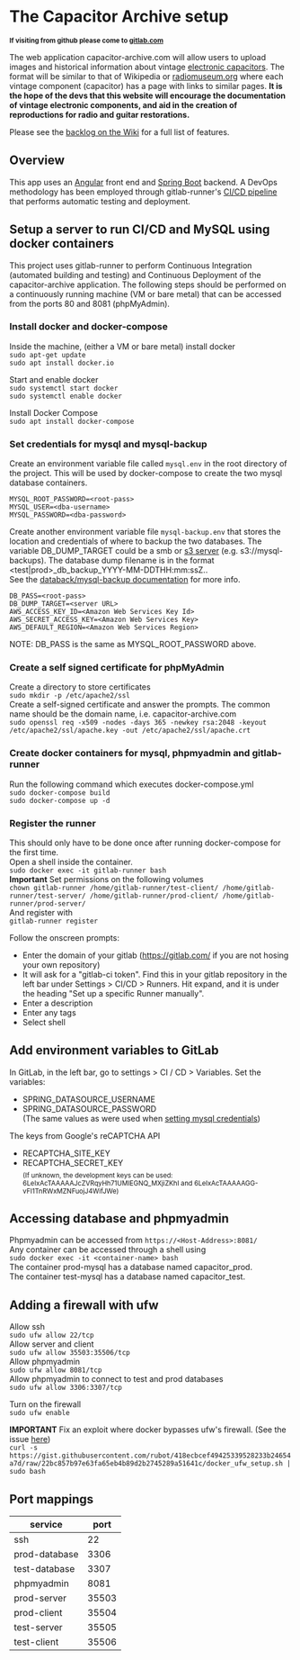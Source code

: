 # The Capacitor Archive setup
<sup>**If visiting from github please come to [gitlab.com](https://gitlab.com/capacitor-archive/capacitor-archive)**</sup>

The web application capacitor-archive.com will allow users to upload images and historical information about vintage [electronic capacitors](https://en.wikipedia.org/wiki/Capacitor).  The format will be similar to that of Wikipedia or [radiomuseum.org](https://www.radiomuseum.org/tubes/tube_5z3.html) where each vintage component (capacitor) has a page with links to similar pages.  **It is the hope of the devs that this website will encourage the documentation of vintage electronic components, and aid in the creation of reproductions for radio and guitar restorations.**  

Please see the [backlog on the Wiki](https://gitlab.com/capacitor-archive/capacitor-archive/-/wikis/home) for a full list of features.  

## Overview

This app uses an [Angular](https://angular.io/) front end and [Spring Boot](https://spring.io/projects/spring-boot) backend.  A DevOps methodology has been employed through gitlab-runner's [CI/CD pipeline](https://docs.gitlab.com/ee/ci/) that performs automatic testing and deployment.

## Setup a server to run  CI/CD and MySQL using docker containers

This project uses gitlab-runner to perform Continuous Integration (automated building and testing) and Continuous Deployment of the capacitor-archive application.  The following steps should be performed on a continuously running machine (VM or bare metal) that can be accessed from the ports 80 and 8081 (phpMyAdmin).

### Install docker and docker-compose
Inside the machine, (either a VM or bare metal) install docker    
`sudo apt-get update`  
`sudo apt install docker.io`  

Start and enable docker  
`sudo systemctl start docker`  
`sudo systemctl enable docker`  

Install Docker Compose  
`sudo apt install docker-compose`  

### Set credentials for mysql and mysql-backup
Create an environment variable file called `mysql.env` in the root directory of the project. This will be used by docker-compose to create the two mysql database containers.
```
MYSQL_ROOT_PASSWORD=<root-pass>
MYSQL_USER=<dba-username>
MYSQL_PASSWORD=<dba-password>
```
Create another environment variable file `mysql-backup.env` that stores the location and credentials of where to backup the two databases.  The variable DB_DUMP_TARGET could be a smb or [s3 server](https://aws.amazon.com/s3/) (e.g. s3://mysql-backups). The database dump filename is in the format <test|prod>_db_backup_YYYY-MM-DDTHH:mm:ssZ.<compression>.  
See the [databack/mysql-backup documentation](https://hub.docker.com/r/databack/mysql-backup) for more info.
```
DB_PASS=<root-pass>
DB_DUMP_TARGET=<server URL>
AWS_ACCESS_KEY_ID=<Amazon Web Services Key Id>
AWS_SECRET_ACCESS_KEY=<Amazon Web Services Key>
AWS_DEFAULT_REGION=<Amazon Web Services Region>
```
NOTE: DB_PASS is the same as MYSQL_ROOT_PASSWORD above.  



### Create a self signed certificate for phpMyAdmin
Create a directory to store certificates  
`sudo mkdir -p /etc/apache2/ssl`  
Create a self-signed certificate and answer the prompts.  The common name should be the domain name, i.e. capacitor-archive.com  
`sudo openssl req -x509 -nodes -days 365 -newkey rsa:2048 -keyout /etc/apache2/ssl/apache.key -out /etc/apache2/ssl/apache.crt`  


### Create docker containers for mysql, phpmyadmin and gitlab-runner
Run the following command which executes docker-compose.yml  
`sudo docker-compose build`  
`sudo docker-compose up -d`  


### Register the runner  
This should only have to be done once after running docker-compose for the first time.  
Open a shell inside the container.  
`sudo docker exec -it gitlab-runner bash`  
**Important** Set permissions on the following volumes  
`chown gitlab-runner /home/gitlab-runner/test-client/ /home/gitlab-runner/test-server/ /home/gitlab-runner/prod-client/ /home/gitlab-runner/prod-server/`  
And register with  
`gitlab-runner register`  


Follow the onscreen prompts:
- Enter the domain of your gitlab (https://gitlab.com/ if you are not hosing your own repository)  
- It will ask for a "gitlab-ci token".  Find this in your gitlab repository in the left bar under Settings > CI/CD > Runners.  Hit expand, and it is under the heading "Set up a specific Runner manually".  
- Enter a description  
- Enter any tags  
- Select shell  


## Add environment variables to GitLab
In GitLab, in the left bar, go to settings > CI / CD > Variables.  Set the variables:  
- SPRING_DATASOURCE_USERNAME  
- SPRING_DATASOURCE_PASSWORD  
(The same values as were used when [setting mysql credentials](#set-mysql-credentials))  

The keys from Google's reCAPTCHA API  
- RECAPTCHA_SITE_KEY  
- RECAPTCHA_SECRET_KEY  
<sub>(If unknown, the development keys can be used: 6LeIxAcTAAAAAJcZVRqyHh71UMIEGNQ_MXjiZKhI and 6LeIxAcTAAAAAGG-vFI1TnRWxMZNFuojJ4WifJWe)</sub>  


## Accessing database and phpmyadmin
Phpmyadmin can be accessed from `https://<Host-Address>:8081/`  
Any container can be accessed through a shell using  
`sudo docker exec -it <container-name> bash`  
The container prod-mysql has a database named capacitor_prod.  
The container test-mysql has a database named capacitor_test.  


## Adding a firewall with ufw
Allow ssh  
`sudo ufw allow 22/tcp`  
Allow server and client  
`sudo ufw allow 35503:35506/tcp`  
Allow phpmyadmin  
`sudo ufw allow 8081/tcp`  
Allow phpmyadmin to connect to test and prod databases  
`sudo ufw allow 3306:3307/tcp`  

Turn on the firewall  
`sudo ufw enable`  

**IMPORTANT** Fix an exploit where docker bypasses ufw's firewall.  (See the issue [here](https://github.com/docker/for-linux/issues/690#issuecomment-529319051))  
`curl -s https://gist.githubusercontent.com/rubot/418ecbcef49425339528233b24654a7d/raw/22bc857b97e63fa65eb4b89d2b2745289a51641c/docker_ufw_setup.sh | sudo bash`  


## Port mappings

| service       | port  |
|---------------|-------|
| ssh           | 22    |
| prod-database | 3306  |
| test-database | 3307  |
| phpmyadmin    | 8081  |
| prod-server   | 35503 |
| prod-client   | 35504 |
| test-server   | 35505 |
| test-client   | 35506 |


